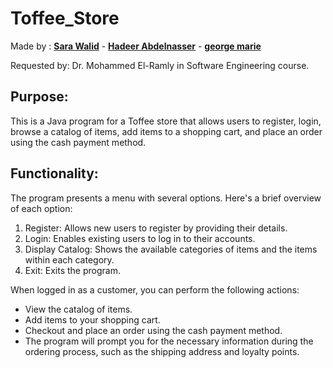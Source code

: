 # Toffee_Store

Made by : [**Sara Walid**](https://github.com/sarawalid99) - [**Hadeer Abdelnasser**](https://github.com/hadeerabdelnaser) - [**george marie**](https://github.com/georgemarie)

Requested by:  Dr. Mohammed El-Ramly in Software Engineering course.

Purpose: 
----------------------
This is a Java program for a Toffee store that allows users to register, login, browse a catalog of items, add items to a shopping cart, and place an order using the cash payment method.

Functionality:
------------------------
The program presents a menu with several options. Here's a brief overview of each option:

1. Register: Allows new users to register by providing their details.
2. Login: Enables existing users to log in to their accounts.
3. Display Catalog: Shows the available categories of items and the items within each category.
4. Exit: Exits the program.
   
When logged in as a customer, you can perform the following actions:

- View the catalog of items.
- Add items to your shopping cart.
- Checkout and place an order using the cash payment method.
- The program will prompt you for the necessary information during the ordering process, such as the shipping address and loyalty points.

